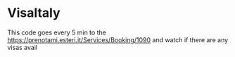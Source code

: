 # VisaItaly
This code goes every 5 min to the https://prenotami.esteri.it/Services/Booking/1090 and watch if there are any visas avail
